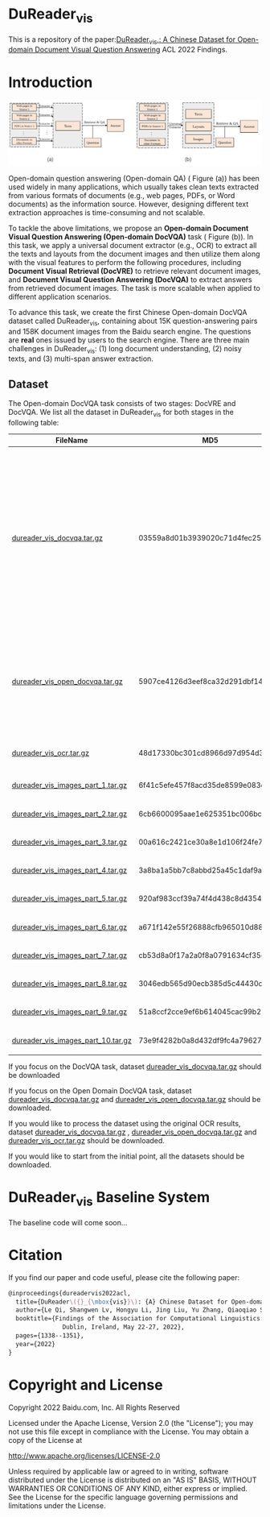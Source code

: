 # DuReader<sub>vis</sub>
This is a repository of the paper:[DuReader<sub>vis</sub>,: A Chinese Dataset for Open-domain Document
Visual Question Answering](https://aclanthology.org/2022.findings-acl.105.pdf) ACL 2022 Findings.

# Introduction

![Figure 1](images/intro-vis.png)

Open-domain question answering (Open-domain QA) ( Figure (a)) has been used widely in many applications, which usually takes clean texts extracted from various formats of documents (e.g., web pages, PDFs, or Word documents) as the information source. However, designing different text extraction approaches is time-consuming and not scalable.

To tackle the above limitations, we propose an **Open-domain Document Visual Question Answering (Open-domain DocVQA)** task ( Figure (b)). In this task, we apply a universal document extractor (e.g., OCR) to extract all the texts and layouts from the document images and then utilize them along with the visual features to perform the following procedures, including **Document Visual Retrieval (DocVRE)** to retrieve relevant document images, and **Document Visual Question Answering (DocVQA)** to extract answers from retrieved document images. The task is more scalable when applied to different application scenarios.

To advance this task, we create the first Chinese Open-domain DocVQA dataset called DuReader<sub>vis</sub>, containing about 15K question-answering pairs and 158K document images from the Baidu search engine. The questions are **real** ones issued by users to the search engine.  There are three main challenges in DuReader<sub>vis</sub>: (1) long document understanding, (2) noisy texts, and (3) multi-span answer extraction.

## Dataset

The Open-domain DocVQA task consists of two stages: DocVRE and DocVQA. We list all the dataset in DuReader<sub>vis</sub> for both stages in the following table:

| FileName                                                     | MD5                              | Description                                                  | Task          |
| ------------------------------------------------------------ | -------------------------------- | ------------------------------------------------------------ | ------------- |
| [dureader_vis_docvqa.tar.gz](https://dataset-bj.cdn.bcebos.com/qianyan/dureader_vis_docvqa.tar.gz) | 03559a8d01b3939020c71d4fec250926 | The train and dev dataset for DocVQA. We align the textual answer to the OCR results of documents, tokenize the OCR results by the LayoutXLM tokenizer, and generate the label sequence for training. | DocVQA        |
| [dureader_vis_open_docvqa.tar.gz](https://dataset-bj.cdn.bcebos.com/qianyan/dureader_vis_open_docvqa.tar.gz) | 5907ce4126d3eef8ca32d291dbf14abb | (1) The original dataset for open-domain DocVQA. and (2) Top-1 document image retrieved by BM25. | DocVRE+DocVQA |
| [dureader_vis_ocr.tar.gz](https://dataset-bj.cdn.bcebos.com/qianyan/dureader_vis_ocr.tar.gz) | 48d17330bc301cd8966d97d954d33853 | The OCR results of all 158K images.                          | DocVRE        |
| [dureader_vis_images_part_1.tar.gz](https://dataset-bj.cdn.bcebos.com/qianyan/dureader_vis_images_part_1.tar.gz) | 6f41c5efe457f8acd35de8599e083c89 | Original image part 1                                        | DocVRE        |
| [dureader_vis_images_part_2.tar.gz](https://dataset-bj.cdn.bcebos.com/qianyan/dureader_vis_images_part_2.tar.gz) | 6cb6600095aae1e625351bc006bcc906 | Original image part 2                                        | DocVRE        |
| [dureader_vis_images_part_3.tar.gz](https://dataset-bj.cdn.bcebos.com/qianyan/dureader_vis_images_part_3.tar.gz) | 00a616c2421ce30a8e1d106f24fe78db | Original image part 3                                        | DocVRE        |
| [dureader_vis_images_part_4.tar.gz](https://dataset-bj.cdn.bcebos.com/qianyan/dureader_vis_images_part_4.tar.gz) | 3a8ba1a5bb7c8abbd25a45c1daf9aa85 | Original image part 4                                        | DocVRE        |
| [dureader_vis_images_part_5.tar.gz](https://dataset-bj.cdn.bcebos.com/qianyan/dureader_vis_images_part_5.tar.gz) | 920af983ccf39a74f4d438c8d43549f5 | Original image part 5                                        | DocVRE        |
| [dureader_vis_images_part_6.tar.gz](https://dataset-bj.cdn.bcebos.com/qianyan/dureader_vis_images_part_6.tar.gz) | a671f142e55f26888cfb965010d88e8c | Original image part 6                                        | DocVRE        |
| [dureader_vis_images_part_7.tar.gz](https://dataset-bj.cdn.bcebos.com/qianyan/dureader_vis_images_part_7.tar.gz) | cb53d8a0f17a2a0f8a0791634cf35d96 | Original image part 7                                        | DocVRE        |
| [dureader_vis_images_part_8.tar.gz](https://dataset-bj.cdn.bcebos.com/qianyan/dureader_vis_images_part_8.tar.gz) | 3046edb565d90ecb385d5c44430ccc60 | Original image part 8                                        | DocVRE        |
| [dureader_vis_images_part_9.tar.gz](https://dataset-bj.cdn.bcebos.com/qianyan/dureader_vis_images_part_9.tar.gz) | 51a8ccf2cce9ef6b614045cac99b2526 | Original image part 9                                        | DocVRE        |
| [dureader_vis_images_part_10.tar.gz](https://dataset-bj.cdn.bcebos.com/qianyan/dureader_vis_images_part_10.tar.gz) | 73e9f4282b0a8d432df9fc4a79627134 | Original image part 10                                       | DocVRE        |



If you focus on the DocVQA task, dataset [dureader_vis_docvqa.tar.gz](https://dataset-bj.cdn.bcebos.com/qianyan/dureader_vis_docvqa.tar.gz) should be downloaded

If you focus on the Open Domain DocVQA task, dataset [dureader_vis_docvqa.tar.gz](https://dataset-bj.cdn.bcebos.com/qianyan/dureader_vis_docvqa.tar.gz) and [dureader_vis_open_docvqa.tar.gz](https://dataset-bj.cdn.bcebos.com/qianyan/dureader_vis_open_docvqa.tar.gz) should be downloaded.

If you would like to process the dataset using the original OCR results, dataset [dureader_vis_docvqa.tar.gz](https://dataset-bj.cdn.bcebos.com/qianyan/dureader_vis_docvqa.tar.gz) , [dureader_vis_open_docvqa.tar.gz](https://dataset-bj.cdn.bcebos.com/qianyan/dureader_vis_open_docvqa.tar.gz)  and [dureader_vis_ocr.tar.gz](https://dataset-bj.cdn.bcebos.com/qianyan/dureader_vis_ocr.tar.gz) should be downloaded.

If you would like to start from the initial point, all the datasets should be downloaded.




# DuReader<sub>vis</sub> Baseline System
The baseline code will come soon...

# Citation

If you find our paper and code useful, please cite the following paper:

```latex
@inproceedings{dureadervis2022acl,
  title={DuReader\({}_{\mbox{vis}}\): {A} Chinese Dataset for Open-domain Document Visual Question Answering},
  author={Le Qi, Shangwen Lv, Hongyu Li, Jing Liu, Yu Zhang, Qiaoqiao She, Hua Wu, Haifeng Wang and Ting Liu},
  booktitle={Findings of the Association for Computational Linguistics: {ACL} 2022,
               Dublin, Ireland, May 22-27, 2022},
  pages={1338--1351},
  year={2022}
}
```




# Copyright and License
Copyright 2022 Baidu.com, Inc. All Rights Reserved

Licensed under the Apache License, Version 2.0 (the "License"); you may not use this file except in compliance with the License. You may obtain a copy of the License at

http://www.apache.org/licenses/LICENSE-2.0

Unless required by applicable law or agreed to in writing, software distributed under the License is distributed on an "AS IS" BASIS, WITHOUT WARRANTIES OR CONDITIONS OF ANY KIND, either express or implied. See the License for the specific language governing permissions and limitations under the License.







